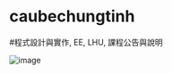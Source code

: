 # caubechungtinh

#程式設計與實作, EE, LHU, 課程公告與說明

![image](https://github.com/Phongciuciu123/caubechungtinh/assets/162242571/75b895f1-25e7-4ef9-b149-07f05b3aeb26)
